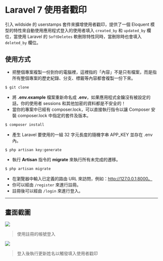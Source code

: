 # Laravel 7 使用者戳印

引入 wildside 的 userstamps 套件來擴增使用者戳印，提供了一個 Eloquent 模型的特性來自動使用應用程式登入的使用者填入 `created_by` 和 `updated_by` 欄位，當使用 Laravel 的 `SoftDeletes` 軟刪除特性同時，當刪除時也會填入 `deleted_by` 欄位。

## 使用方式
- 把整個專案複製一份到你的電腦裡，這裡指的「內容」不是只有檔案，而是指所有整個專案的歷史紀錄、分支、標籤等內容都會複製一份下來。
```sh
$ git clone
```
- 將 __.env.example__ 檔案重新命名成 __.env__，如果應用程式金鑰沒有被設定的話，你的使用者 sessions 和其他加密的資料都是不安全的！
- 當你的專案中已經有 composer.lock，可以直接執行指令以讓 Composer 安裝 composer.lock 中指定的套件及版本。
```sh
$ composer install
```
- 產生 Laravel 要使用的一組 32 字元長度的隨機字串 APP_KEY 並存在 .env 內。
```sh
$ php artisan key:generate
```
- 執行 __Artisan__ 指令的 __migrate__ 來執行所有未完成的遷移。
```sh
$ php artisan migrate
```
- 在瀏覽器中輸入已定義的路由 URL 來訪問，例如：http://127.0.0.1:8000。
- 你可以經由 `/register` 來進行註冊。
- 註冊後可以經由 `/login` 來進行登入。

----

## 畫面截圖
![](https://i.imgur.com/hYCPLXp.png)
> 使用註冊的帳號登入

![](https://i.imgur.com/XrbCYEW.png)
> 登入後執行更新姓名以觸發填入使用者戳印